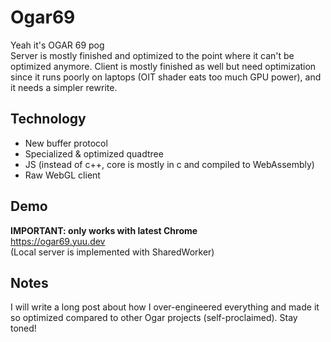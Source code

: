 # <strong> Ogar69 </strong>
Yeah it's OGAR 69 pog<br>
Server is mostly finished and optimized to the point where it can't be optimized anymore.
Client is mostly finished as well but need optimization since it runs poorly on laptops (OIT shader eats too much GPU power), and it needs a simpler rewrite.

## Technology
* New buffer protocol 
* Specialized & optimized quadtree
* JS (instead of c++, core is mostly in c and compiled to WebAssembly)
* Raw WebGL client

## Demo
**IMPORTANT: only works with latest Chrome**<br>
https://ogar69.yuu.dev<br>
(Local server is implemented with SharedWorker)

## Notes
I will write a long post about how I over-engineered everything and made it so optimized compared to other Ogar projects (self-proclaimed). Stay toned!
